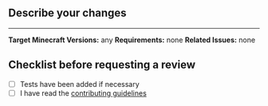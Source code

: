 ## Describe your changes

---
**Target Minecraft Versions:** any <!-- 'any' means all supported versions -->
**Requirements:** none <!-- Any required server software, such as Paper?-->
**Related Issues:** none <!-- Link[s] to related issues -->

## Checklist before requesting a review
- [ ] Tests have been added if necessary
- [ ] I have read the [contributing guidelines](https://github.com/ShaneBeee/SkBee/blob/master/.github/contributing.md)
